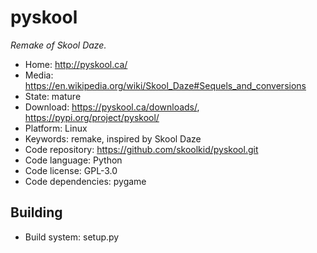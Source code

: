 # pyskool

_Remake of Skool Daze._

- Home: http://pyskool.ca/
- Media: https://en.wikipedia.org/wiki/Skool_Daze#Sequels_and_conversions
- State: mature
- Download: https://pyskool.ca/downloads/, https://pypi.org/project/pyskool/
- Platform: Linux
- Keywords: remake, inspired by Skool Daze
- Code repository: https://github.com/skoolkid/pyskool.git
- Code language: Python
- Code license: GPL-3.0
- Code dependencies: pygame

## Building

- Build system: setup.py
